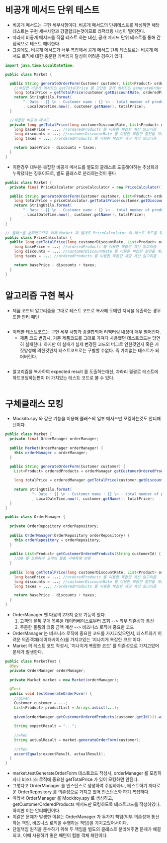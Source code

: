 # 비공개 메서드 단위 테스트
* 비공개 메서드는 구현 세부사항이다. 비공개 메서드의 단위테스트를 작성하면 해당 테스트는 구현 세부사항과 강결합되는것이므로 리팩터링 내성이 떨어진다.
* 따라서 비공개 메서드를 직접 테스트 하는 대신, 공개 메서드 단위 테스트를 통해 간접적으로 테스트 해야한다.
* 그럼에도, 비공개 메서드가 너무 복잡해서 공개 메서드 단위 테스트로는 비공개 메서드 로직에 대한 충분한 커버리지 달성이 어려운 경우가 있다.

```java
import java.time.LocalDateTime;

public class Market {

  public String generateOrderForm(Customer customer, List<Product> orderedProducts) {
    //복잡한 비공개 메서드인 getTotalPrice 를 간단한 공개 메서드인 generateOrderForm 에서 호출하고있다. 
    long totalPrice = getTotalPrice(customer.getDiscountRate, orderedProducts);
    return StringUtils.format(
        "- Date : {} \n - Customer name : {} \n - total number of products : {} \n - total price : {},"
        , LocalDateTime.now(), customer.getName(), totalPrice);
  }

  //복잡한 비공개 메서드
  private long getTotalPrice(long customerDiscountRate, List<Product> orderedProducts) {
    long basePrice = ...; //orderedProducts 를 이용한 복잡한 계산 알고리즘
    long discounts = ...; //customerDiscountRate 를 이용한 복잡한 할인율 계산 알고리즘
    long taxes = ...; //orderedProducts 를 이용한 복잡한 세금 계산 알고리즘

    return basePrice - discounts + taxes;
  }
}
```

* 이런경우 대부분 복잡한 비공개 메서드를 별도의 클래스로 도출해야하는 추상화과 누락됐다는 징후이므로, 별도 클래스로 분리하는것이 좋다

```java
public class Market {
  private final PriceCalculator priceCalculator = new PriceCalculator();

  public String generateOrderForm(Customer customer, List<Product> orderedProducts) {
    long totalPrice = priceCalculator.getTotalPrice(customer.getDiscountRate, orderedProducts);
    return StringUtils.format(
        "- Date : {} \n - Customer name : {} \n - total number of products : {} \n - total price : {},"
        , LocalDateTime.now(), customer.getName(), totalPrice);
  }
}

// 클래스를 분리했으므로 이제 Market 과 별개로 PriceCalculator 의 테스트 코드를 작성할 수 있다. 그에따라 getTotalPrice 의 커버리지 달성이 쉬워졌다.
public class PriceCalculator {
  public long getTotalPrice(long customerDiscountRate, List<Product> orderedProducts) {
    long basePrice = ...; //orderedProducts 를 이용한 복잡한 계산 알고리즘
    long discounts = ...; //customerDiscountRate 를 이용한 복잡한 할인율 계산 알고리즘
    long taxes = ...; //orderedProducts 를 이용한 복잡한 세금 계산 알고리즘

    return basePrice - discounts + taxes;
  }
}
```

# 알고리즘 구현 복사
* 제품 코드의 알고리즘을 그대로 테스트 코드로 복사해 도메인 지식을 유출하는 경우 또한 안티 패턴
```java

```
* 이러한 테스트코드는 구현 세부 사항과 강결합되어 리팩터링 내성이 매우 떨어진다.
  * 제품 코드 변경시, 기존 제품코드를 그대로 가져다 사용했던 테스트코드는 당연히 실패한다. 하지만 이 실패가 실제 변경된 코드의 버그로 인한것인지 혹은 거짓양성에 의한것인지 테스트코드로는 구별할 수없다. 즉 가치없는 테스트가 되어버린다.
```java

```

* 알고리즘을 복사하여 expected result 를 도출하는대신, 차라리 결괄르 테스트에 하드코딩하는편이 더 가치있는 테스트 코드로 볼 수 있다.
```java

```

# 구체클래스 모킹
* Mockito.spy 와 같은 기능을 이용해 클래스의 일부 메서드만 모킹하는것도 안티패턴이다.
```java
public class Market {
  private final OrderManager orderManager;
  
  public Market(OrderManager orderManager) {
    this.orderManager = orderManager;
  }

  public String generateOrderForm(Customer customer) {
    List<Product> orderedProducts = orderManager.getCustomerOrderedProducts(customer.getId()); 
    
    long totalPrice = orderedManager.getTotalPrice(customer.getDiscountRate, orderedProducts);
    
    return StringUtils.format(
            "- Date : {} \n - Customer name : {} \n - total number of products : {} \n - total price : {},"
            , LocalDateTime.now(), customer.getName(), totalPrice);
  }
}

public class OrderManager {
  
  private OrderRepository orderRepository;
  
  public OrderManager(OrderRepository orderRepository) {
    this.orderRepository = orderRepository;
  }
  
  public List<Product> getCustomerOrderedProducts(String customerId) {
    //DB 를 조회하여 고객의 물품 구매목록 반환
  }
  
  public long getTotalPrice(long customerDiscountRate, List<Product> orderedProducts) {
    long basePrice = ...; //orderedProducts 를 이용한 복잡한 계산 알고리즘
    long discounts = ...; //customerDiscountRate 를 이용한 복잡한 할인율 계산 알고리즘
    long taxes = ...; //orderedProducts 를 이용한 복잡한 세금 계산 알고리즘

    return basePrice - discounts + taxes;
  }
}
```

* OrderManager 엔 다음의 2가지 중요 기능이 있다.
    1. 고객의 물품 구매 목록을 데이터베이스로부터 조회 --> 외부 의존성과 통신
    2. 주문한 물품의 최종 금액 계산 --> 비즈니스 로직에 중요한 코드
* OrderManager 는 비즈니스 로직에 중요한 코드를 가지고있으면서, 테스트하기 어려운 의존객체(데이터베이스)를 가지고있는 '지나치게 복잡한 코드'이다.
* Market 의 테스트 코드 작성시, '지나치게 복잡한 코드' 를 의존성으로 가지고있어 문제가 발생한다.
```java
public class MarketTest {
  @Spy
  private OrderManager orderManager;
  
  private Market market = new Market(orderManager);
  
  @Test
  public void testGenerateOrderForm() {
    //given
    Customer customer = ...;
    List<Product> productList = Arrays.asList(...);
    
    given(orderManager.getCustomerOrderedProducts(customer.getId())).willReturn(productList);
    
    String expectResult = "...";
    
    //when
    String actualResult = market.generateOrderForm(customer);
    
    //then
    assertEquals(expectResult, actualResult);
  }
} 
```
* market.testGenerateOrderForm 테스트코드 작성시, orderManager 를 모킹하자니 비즈니스 로직에 중요한 getTotalPrice 가 있어 모킹하면 안된다.
* 그렇다고 OrderManager 를 인스턴스로 생성하여 주입하자니, 테스트하기 까다로운 OrderRepository 를 의존성으로 가지고 있어 인스턴스화 하기 복잡하다.
* 따라서 OrderManager 를 Mockitoy.spy 로 생성하고, getCustomerOrderedProducts 메서드만 모킹하도록 테스트코드를 작성하였다. 하지만 이는 안티패턴이다.
* 이같은 문제가 발생한 이유는 OrderManager 가 두가지 책임(외부 의존성과 통신하는 책임, 비즈니스 로직을 수행하는 책임)을 가지고있어서이다. 
* 단일책임 원칙을 준수하기 위해 두 책임을 별도의 클래스로 분리해주면 문제가 해결되고, 이때 사용하기 좋은 패턴이 험블 객체 패턴이다.